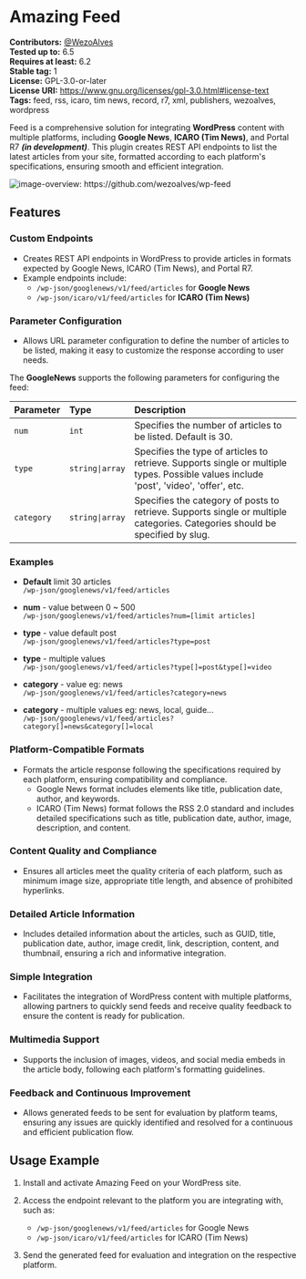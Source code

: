 # Amazing Feed

**Contributors:** [@WezoAlves](https://www.wezo.com.br)  
**Tested up to:** 6.5  
**Requires at least:** 6.2  
**Stable tag:** 1  
**License:** GPL-3.0-or-later  
**License URI:** https://www.gnu.org/licenses/gpl-3.0.html#license-text  
**Tags:** feed, rss, icaro, tim news, record, r7, xml, publishers, wezoalves, wordpress  

Feed is a comprehensive solution for integrating **WordPress** content with multiple platforms, including **Google News**, **ICARO (Tim News)**, and Portal R7 **_(in development)_**. This plugin creates REST API endpoints to list the latest articles from your site, formatted according to each platform's specifications, ensuring smooth and efficient integration.


![[image-overview]: https://github.com/wezoalves/wp-feed
](https://github.com/wezoalves/wp-feed/blob/main/assets/cover.png?raw=true)

[image-overview]: https://github.com/wezoalves/wp-feed/blob/main/assets/cover.png?raw=true

## Features

### Custom Endpoints
- Creates REST API endpoints in WordPress to provide articles in formats expected by Google News, ICARO (Tim News), and Portal R7.
- Example endpoints include:
  - `/wp-json/googlenews/v1/feed/articles` for **Google News**
  - `/wp-json/icaro/v1/feed/articles` for **ICARO (Tim News)**

### Parameter Configuration
- Allows URL parameter configuration to define the number of articles to be listed, making it easy to customize the response according to user needs.

The **GoogleNews** supports the following parameters for configuring the feed:

| Parameter  | Type           | Description                                                                 |
| :--------- | :------------- | :-------------------------------------------------------------------------- |
| `num`      | `int`          | Specifies the number of articles to be listed. Default is 30.               |
| `type`     | `string\|array` | Specifies the type of articles to retrieve. Supports single or multiple types. Possible values include 'post', 'video', 'offer', etc. |
| `category` | `string\|array` | Specifies the category of posts to retrieve. Supports single or multiple categories. Categories should be specified by slug. |

### Examples

- **Default** limit 30 articles  
  `/wp-json/googlenews/v1/feed/articles`

- **num** - value between 0 ~ 500  
  `/wp-json/googlenews/v1/feed/articles?num=[limit articles]` 

- **type** - value default post  
  `/wp-json/googlenews/v1/feed/articles?type=post` 

- **type** - multiple values  
  `/wp-json/googlenews/v1/feed/articles?type[]=post&type[]=video` 

- **category** - value eg: news  
  `/wp-json/googlenews/v1/feed/articles?category=news` 

- **category** - multiple values eg: news, local, guide...  
  `/wp-json/googlenews/v1/feed/articles?category[]=news&category[]=local` 

### Platform-Compatible Formats
- Formats the article response following the specifications required by each platform, ensuring compatibility and compliance.
  - Google News format includes elements like title, publication date, author, and keywords.
  - ICARO (Tim News) format follows the RSS 2.0 standard and includes detailed specifications such as title, publication date, author, image, description, and content.

### Content Quality and Compliance
- Ensures all articles meet the quality criteria of each platform, such as minimum image size, appropriate title length, and absence of prohibited hyperlinks.

### Detailed Article Information
- Includes detailed information about the articles, such as GUID, title, publication date, author, image credit, link, description, content, and thumbnail, ensuring a rich and informative integration.

### Simple Integration
- Facilitates the integration of WordPress content with multiple platforms, allowing partners to quickly send feeds and receive quality feedback to ensure the content is ready for publication.

### Multimedia Support
- Supports the inclusion of images, videos, and social media embeds in the article body, following each platform's formatting guidelines.

### Feedback and Continuous Improvement
- Allows generated feeds to be sent for evaluation by platform teams, ensuring any issues are quickly identified and resolved for a continuous and efficient publication flow.

## Usage Example
1. Install and activate Amazing Feed on your WordPress site.
2. Access the endpoint relevant to the platform you are integrating with, such as:
   - `/wp-json/googlenews/v1/feed/articles` for Google News
   - `/wp-json/icaro/v1/feed/articles` for ICARO (Tim News)

3. Send the generated feed for evaluation and integration on the respective platform.

